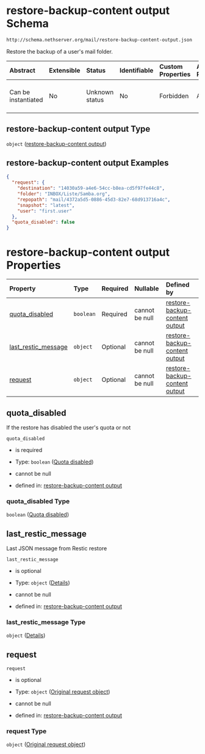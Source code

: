 # restore-backup-content output Schema

```txt
http://schema.nethserver.org/mail/restore-backup-content-output.json
```

Restore the backup of a user's mail folder.

| Abstract            | Extensible | Status         | Identifiable | Custom Properties | Additional Properties | Access Restrictions | Defined In                                                                                           |
| :------------------ | :--------- | :------------- | :----------- | :---------------- | :-------------------- | :------------------ | :--------------------------------------------------------------------------------------------------- |
| Can be instantiated | No         | Unknown status | No           | Forbidden         | Allowed               | none                | [restore-backup-content-output.json](mail/restore-backup-content-output.json "open original schema") |

## restore-backup-content output Type

`object` ([restore-backup-content output](restore-backup-content-output.md))

## restore-backup-content output Examples

```json
{
  "request": {
    "destination": "14030a59-a4e6-54cc-b8ea-cd5f97fe44c8",
    "folder": "INBOX/Liste/Samba.org",
    "repopath": "mail/4372a5d5-0886-45d3-82e7-68d913716a4c",
    "snapshot": "latest",
    "user": "first.user"
  },
  "quota_disabled": false
}
```

# restore-backup-content output Properties

| Property                                      | Type      | Required | Nullable       | Defined by                                                                                                                                                                                              |
| :-------------------------------------------- | :-------- | :------- | :------------- | :------------------------------------------------------------------------------------------------------------------------------------------------------------------------------------------------------ |
| [quota\_disabled](#quota_disabled)            | `boolean` | Required | cannot be null | [restore-backup-content output](restore-backup-content-output-properties-quota-disabled.md "http://schema.nethserver.org/mail/restore-backup-content-output.json#/properties/quota_disabled")           |
| [last\_restic\_message](#last_restic_message) | `object`  | Optional | cannot be null | [restore-backup-content output](restore-backup-content-output-properties-last_restic_message.md "http://schema.nethserver.org/mail/restore-backup-content-output.json#/properties/last_restic_message") |
| [request](#request)                           | `object`  | Optional | cannot be null | [restore-backup-content output](restore-backup-content-output-properties-original-request-object.md "http://schema.nethserver.org/mail/restore-backup-content-output.json#/properties/request")         |

## quota\_disabled

If the restore has disabled the user's quota or not

`quota_disabled`

* is required

* Type: `boolean` ([Quota disabled](restore-backup-content-output-properties-quota-disabled.md))

* cannot be null

* defined in: [restore-backup-content output](restore-backup-content-output-properties-quota-disabled.md "http://schema.nethserver.org/mail/restore-backup-content-output.json#/properties/quota_disabled")

### quota\_disabled Type

`boolean` ([Quota disabled](restore-backup-content-output-properties-quota-disabled.md))

## last\_restic\_message

Last JSON message from Restic restore

`last_restic_message`

* is optional

* Type: `object` ([Details](restore-backup-content-output-properties-last_restic_message.md))

* cannot be null

* defined in: [restore-backup-content output](restore-backup-content-output-properties-last_restic_message.md "http://schema.nethserver.org/mail/restore-backup-content-output.json#/properties/last_restic_message")

### last\_restic\_message Type

`object` ([Details](restore-backup-content-output-properties-last_restic_message.md))

## request



`request`

* is optional

* Type: `object` ([Original request object](restore-backup-content-output-properties-original-request-object.md))

* cannot be null

* defined in: [restore-backup-content output](restore-backup-content-output-properties-original-request-object.md "http://schema.nethserver.org/mail/restore-backup-content-output.json#/properties/request")

### request Type

`object` ([Original request object](restore-backup-content-output-properties-original-request-object.md))
